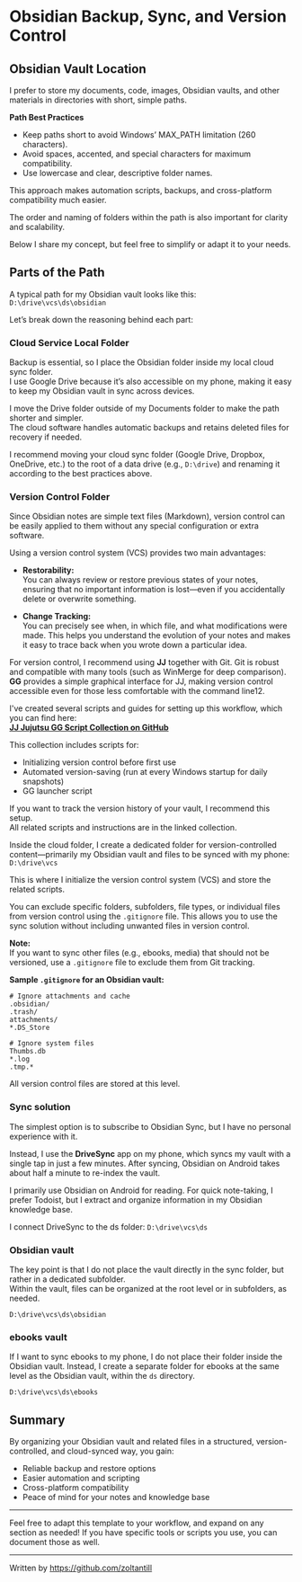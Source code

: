 # Obsidian Backup, Sync, and Version Control

## Obsidian Vault Location

I prefer to store my documents, code, images, Obsidian vaults, and other materials in directories with short, simple paths.

**Path Best Practices**
- Keep paths short to avoid Windows’ MAX_PATH limitation (260 characters).
- Avoid spaces, accented, and special characters for maximum compatibility.
- Use lowercase and clear, descriptive folder names.

This approach makes automation scripts, backups, and cross-platform compatibility much easier.

The order and naming of folders within the path is also important for clarity and scalability.

Below I share my concept, but feel free to simplify or adapt it to your needs.


## Parts of the Path

A typical path for my Obsidian vault looks like this:
`D:\drive\vcs\ds\obsidian`

Let’s break down the reasoning behind each part:


### Cloud Service Local Folder

Backup is essential, so I place the Obsidian folder inside my local cloud sync folder.  
I use Google Drive because it’s also accessible on my phone, making it easy to keep my Obsidian vault in sync across devices.

I move the Drive folder outside of my Documents folder to make the path shorter and simpler.  
The cloud software handles automatic backups and retains deleted files for recovery if needed.

I recommend moving your cloud sync folder (Google Drive, Dropbox, OneDrive, etc.) to the root of a data drive (e.g., `D:\drive`) and renaming it according to the best practices above.


### Version Control Folder

Since Obsidian notes are simple text files (Markdown), version control can be easily applied to them without any special configuration or extra software.

Using a version control system (VCS) provides two main advantages:

- **Restorability:**  
    You can always review or restore previous states of your notes, ensuring that no important information is lost—even if you accidentally delete or overwrite something.

- **Change Tracking:**  
    You can precisely see when, in which file, and what modifications were made. This helps you understand the evolution of your notes and makes it easy to trace back when you wrote down a particular idea.
   
For version control, I recommend using **JJ** together with Git. 
Git is robust and compatible with many tools (such as WinMerge for deep comparison).  
**GG** provides a simple graphical interface for JJ, making version control accessible even for those less comfortable with the command line12.

I've created several scripts and guides for setting up this workflow, which you can find here:  
**[JJ Jujutsu GG Script Collection on GitHub](https://github.com/zoltantill/jj_jujutsu_gg_script_collection)**

This collection includes scripts for:
- Initializing version control before first use
- Automated version-saving (run at every Windows startup for daily snapshots)
- GG launcher script

If you want to track the version history of your vault, I recommend this setup.  
All related scripts and instructions are in the linked collection.

Inside the cloud folder, I create a dedicated folder for version-controlled content—primarily my Obsidian vault and files to be synced with my phone: `D:\drive\vcs`

This is where I initialize the version control system (VCS) and store the related scripts.

You can exclude specific folders, subfolders, file types, or individual files from version control using the `.gitignore` file. This allows you to use the sync solution without including unwanted files in version control.

**Note:**  
If you want to sync other files (e.g., ebooks, media) that should not be versioned, use a `.gitignore` file to exclude them from Git tracking.

**Sample `.gitignore` for an Obsidian vault:**

```text
# Ignore attachments and cache
.obsidian/
.trash/
attachments/
*.DS_Store

# Ignore system files
Thumbs.db
*.log
.tmp.*
```

All version control files are stored at this level.


### Sync solution

The simplest option is to subscribe to Obsidian Sync, but I have no personal experience with it.

Instead, I use the **DriveSync** app on my phone, which syncs my vault with a single tap in just a few minutes. After syncing, Obsidian on Android takes about half a minute to re-index the vault.

I primarily use Obsidian on Android for reading. For quick note-taking, I prefer Todoist, but I extract and organize information in my Obsidian knowledge base.

I connect DriveSync to the ds folder:
`D:\drive\vcs\ds`


### Obsidian vault

The key point is that I do not place the vault directly in the sync folder, but rather in a dedicated subfolder.  
Within the vault, files can be organized at the root level or in subfolders, as needed.

`D:\drive\vcs\ds\obsidian`


### ebooks vault

If I want to sync ebooks to my phone, I do not place their folder inside the Obsidian vault. Instead, I create a separate folder for ebooks at the same level as the Obsidian vault, within the `ds` directory.

`D:\drive\vcs\ds\ebooks`


## Summary

By organizing your Obsidian vault and related files in a structured, version-controlled, and cloud-synced way, you gain:

- Reliable backup and restore options
- Easier automation and scripting    
- Cross-platform compatibility  
- Peace of mind for your notes and knowledge base    

---

Feel free to adapt this template to your workflow, and expand on any section as needed! If you have specific tools or scripts you use, you can document those as well.

---

Written by https://github.com/zoltantill
